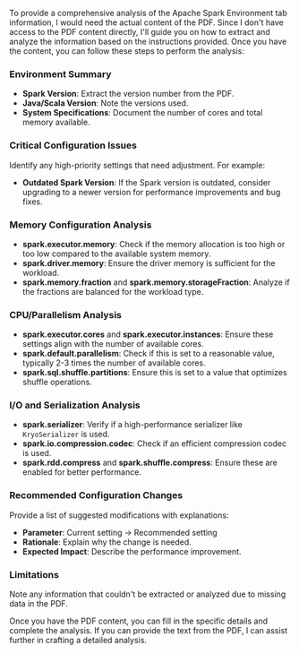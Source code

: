 To provide a comprehensive analysis of the Apache Spark Environment tab information, I would need the actual content of the PDF. Since I don't have access to the PDF content directly, I'll guide you on how to extract and analyze the information based on the instructions provided. Once you have the content, you can follow these steps to perform the analysis:

### Environment Summary
- **Spark Version**: Extract the version number from the PDF.
- **Java/Scala Version**: Note the versions used.
- **System Specifications**: Document the number of cores and total memory available.

### Critical Configuration Issues
Identify any high-priority settings that need adjustment. For example:
- **Outdated Spark Version**: If the Spark version is outdated, consider upgrading to a newer version for performance improvements and bug fixes.

### Memory Configuration Analysis
- **spark.executor.memory**: Check if the memory allocation is too high or too low compared to the available system memory.
- **spark.driver.memory**: Ensure the driver memory is sufficient for the workload.
- **spark.memory.fraction** and **spark.memory.storageFraction**: Analyze if the fractions are balanced for the workload type.

### CPU/Parallelism Analysis
- **spark.executor.cores** and **spark.executor.instances**: Ensure these settings align with the number of available cores.
- **spark.default.parallelism**: Check if this is set to a reasonable value, typically 2-3 times the number of available cores.
- **spark.sql.shuffle.partitions**: Ensure this is set to a value that optimizes shuffle operations.

### I/O and Serialization Analysis
- **spark.serializer**: Verify if a high-performance serializer like `KryoSerializer` is used.
- **spark.io.compression.codec**: Check if an efficient compression codec is used.
- **spark.rdd.compress** and **spark.shuffle.compress**: Ensure these are enabled for better performance.

### Recommended Configuration Changes
Provide a list of suggested modifications with explanations:
- **Parameter**: Current setting -> Recommended setting
- **Rationale**: Explain why the change is needed.
- **Expected Impact**: Describe the performance improvement.

### Limitations
Note any information that couldn't be extracted or analyzed due to missing data in the PDF.

Once you have the PDF content, you can fill in the specific details and complete the analysis. If you can provide the text from the PDF, I can assist further in crafting a detailed analysis.